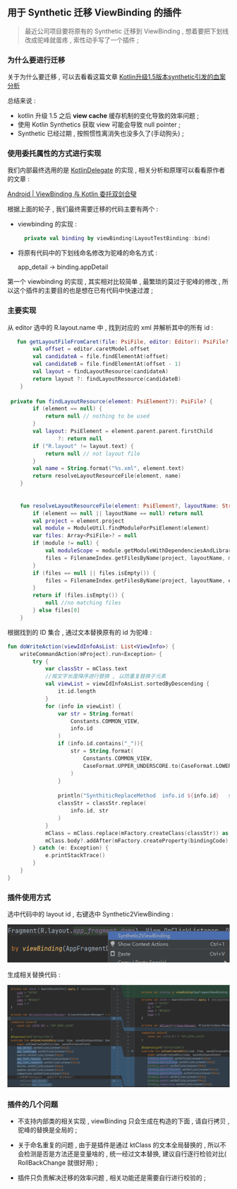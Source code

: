 ## 用于 Synthetic 迁移 ViewBinding 的插件

> 最近公司项目要将原有的 Synthetic 迁移到 ViewBinding , 想着要把下划线改成驼峰就蛋疼 , 索性动手写了一个插件 ;

### 为什么要进行迁移

关于为什么要迁移 , 可以去看看这篇文章 [Kotlin升级1.5版本synthetic引发的血案分析 ](https://www.jianshu.com/p/37b822b55763)

总结来说 :

- kotlin 升级 1.5 之后  **view cache** 缓存机制的变化导致的效率问题 ;
- 使用 Kotlin Synthetics 获取 view 可能会导致 null pointer ; 
- Synthetic 已经过期 , 按照惯性离消失也没多久了(手动狗头) ;

### 使用委托属性的方式进行实现

我们内部最终选用的是 [KotlinDelegate](https://github.com/pengxurui/DemoHall/tree/main/KotlinDelegate) 的实现 , 相关分析和原理可以看看原作者的文章 :

[Android | ViewBinding 与 Kotlin 委托双剑合璧](https://juejin.cn/post/6960914424865488932)

根据上面的轮子 , 我们最终需要迁移的代码主要有两个 :

- viewbinding 的实现 :

  ```kotlin
    private val binding by viewBinding(LayoutTestBinding::bind)
  ```

- 将原有代码中的下划线命名修改为驼峰的命名方式 :

  app_detail  ->  binding.appDetail

第一个 viewbinding 的实现 , 其实相对比较简单 , 最繁琐的莫过于驼峰的修改  , 所以这个插件的主要目的也是想在已有代码中快速过渡 ;

### 主要实现

从 editor 选中的 R.layout.name 中 , 找到对应的 xml 并解析其中的所有 id :

```kotlin
   fun getLayoutFileFromCaret(file: PsiFile, editor: Editor): PsiFile? {
        val offset = editor.caretModel.offset
        val candidateA = file.findElementAt(offset)
        val candidateB = file.findElementAt(offset - 1)
        val layout = findLayoutResource(candidateA)
        return layout ?: findLayoutResource(candidateB)
    }

 private fun findLayoutResource(element: PsiElement?): PsiFile? {
        if (element == null) {
            return null // nothing to be used
        }
        val layout: PsiElement = element.parent.parent.firstChild
                ?: return null
        if ("R.layout" != layout.text) {
            return null // not layout file
        }
        val name = String.format("%s.xml", element.text)
        return resolveLayoutResourceFile(element, name)
    }


    fun resolveLayoutResourceFile(element: PsiElement?, layoutName: String?): PsiFile? {
        if (element == null || layoutName == null) return null
        val project = element.project
        val module = ModuleUtil.findModuleForPsiElement(element)
        var files: Array<PsiFile>? = null
        if (module != null) {
            val moduleScope = module.getModuleWithDependenciesAndLibrariesScope(false)
            files = FilenameIndex.getFilesByName(project, layoutName, moduleScope)
        }
        if (files == null || files.isEmpty()) {
            files = FilenameIndex.getFilesByName(project, layoutName, everythingScope(project))
        }
        return if (files.isEmpty()) {
            null //no matching files
        } else files[0]
    }
```

根据找到的 ID 集合 , 通过文本替换原有的 id 为驼峰 :

```kotlin
fun doWriteAction(viewIdInfoAsList: List<ViewInfo>) {
    writeCommandAction(mProject).run<Exception> {
        try {
            var classStr = mClass.text
            //按文字长度降序进行替换 , 以防重复替换子元素
            val viewList = viewIdInfoAsList.sortedByDescending {
                it.id.length
            }
            for (info in viewList) {
                var str = String.format(
                    Constants.COMMON_VIEW,
                    info.id
                )
                if (info.id.contains("_")){
                    str = String.format(
                        Constants.COMMON_VIEW,
                        CaseFormat.UPPER_UNDERSCORE.to(CaseFormat.LOWER_CAMEL, info.id)
                    )
                }

                println("SynthiticReplaceMethod  info.id ${info.id}   str $str")
                classStr = classStr.replace(
                    info.id, str
                )
            }
            mClass = mClass.replace(mFactory.createClass(classStr)) as KtClass
            mClass.body?.addAfter(mFactory.createProperty(bindingCode), mClass.body?.firstChild)
        } catch (e: Exception) {
            e.printStackTrace()
        }
    }
}
```

### 插件使用方式

选中代码中的 layout id  , 右键选中 Synthetic2ViewBinding :

![image-20211027163904456](https://raw.githubusercontent.com/MartinHY/ImageTemp/main/img/image-20211027163904456.png)

生成相关替换代码 :

![image-20211027164154406](https://raw.githubusercontent.com/MartinHY/ImageTemp/main/img/image-20211027164154406.png)

### 插件的几个问题

- 不支持内部类的相关实现 ,  viewBinding 只会生成在构造的下面  , 请自行拷贝 , 驼峰的替换是全局的 ;

- 关于命名重复的问题 , 由于是插件是通过 ktClass 的文本全局替换的 , 所以不会检测是否是方法还是变量啥的 , 统一经过文本替换,  建议自行逐行检验对比( RollBackChange 就很好用) ;

- 插件只负责解决迁移的效率问题 , 相关功能还是需要自行进行校验的 ;

  



